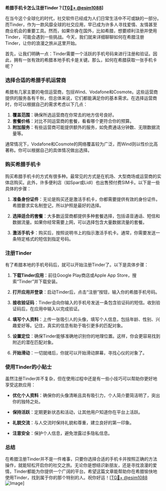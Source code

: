 **希腊手机卡怎么注册Tinder？[[TG💪+ @esim1088](https://t.me/s/esim1088)]**

在当今这个全球化的时代，社交软件已经成为人们日常生活中不可或缺的一部分。而Tinder，作为一款风靡全球的社交应用，早已成为许多人寻找爱情、友情甚至商业机会的重要工具。然而，如果你身在国外，比如希腊，想要顺利注册并使用Tinder，可能会遇到一些挑战。今天，我们就来详细聊聊如何在希腊注册Tinder，让你的浪漫之旅从这里开始。

首先，让我们明确一点：Tinder需要一个活跃的手机号码来进行注册和验证。因此，拥有一张有效的希腊本地手机卡是关键。那么，如何在希腊获取一张手机卡呢？

### **选择合适的希腊手机运营商**

希腊有几家主要的电信运营商，包括Wind、Vodafone和Cosmote。这些运营商提供的服务各有千秋，但总体来说，它们都能满足你的基本需求。在选择运营商时，你可以根据自己的需求考虑以下几点：

1. **覆盖范围**：确保所选运营商在你常去的地方信号良好。
2. **套餐价格**：对比不同运营商的套餐，看看哪个更符合你的预算。
3. **附加服务**：有些运营商可能提供额外的服务，如免费通话分钟数、无限数据流量等。

通常情况下，Vodafone和Cosmote的网络覆盖较为广泛，而Wind则以性价比高著称。你可以根据自己的具体情况做出选择。

### **购买希腊手机卡**

购买希腊手机卡的方式有很多种。最常见的方式是在机场、大型商场或运营商的实体店购买。此外，许多便利店（如Spar或Lidl）也出售预付费SIM卡。以下是一些具体的步骤：

1. **准备身份证件**：无论是购买还是激活手机卡，你都需要提供有效的身份证件。希腊要求实名制登记，所以护照是最好的选择。
   
2. **选择适合的套餐**：大多数运营商都提供多种套餐选择，包括语音通话、短信和数据流量。如果你经常需要上网，可以选择包含大量数据流量的套餐。

3. **激活手机卡**：购买后，按照说明书上的指示激活手机卡。通常，你需要发送一条特定格式的短信到指定号码。

### **注册Tinder**

有了希腊本地的手机号码后，就可以开始注册Tinder了。以下是具体步骤：

1. **下载Tinder应用**：前往Google Play商店或Apple App Store，搜索“Tinder”并下载安装。

2. **打开应用并登录**：启动Tinder后，点击“注册”按钮，输入你的希腊手机号码。

3. **接收验证码**：Tinder会向你输入的手机号发送一条包含验证码的短信。收到验证码后，在应用中输入以完成验证。

4. **填写个人资料**：上传一张吸引人的头像，填写个人信息，包括年龄、性别、兴趣爱好等。记住，真实的信息有助于吸引更多的匹配对象。

5. **设置定位**：确保Tinder能够准确地识别你的地理位置。这样，你会更容易找到附近的潜在匹配对象。

6. **开始滑动**：一切就绪后，你就可以开始滑动屏幕，寻找心仪的对象了。

### **使用Tinder的小贴士**

虽然注册Tinder并不复杂，但在使用过程中还是有一些小技巧可以帮助你更好地享受这款应用：

- **优化个人资料**：确保你的头像清晰且具有吸引力，个人简介要简洁明了，突出你的独特之处。
  
- **保持活跃**：定期更新状态和活动，让其他用户知道你在平台上活跃。

- **礼貌交流**：与人交流时保持礼貌和尊重，建立良好的第一印象。

- **注意安全**：保护个人信息，避免泄露过多隐私信息。

### **总结**

在希腊注册Tinder并不是一件难事，只要你选择合适的手机卡并按照正确的方法操作，就能轻松开启你的社交之旅。无论你是想结识新朋友，还是寻找浪漫的爱情，Tinder都能为你提供一个广阔的平台。希望这篇文章能帮助你在希腊愉快地使用Tinder，找到属于你的那个特别的人。祝你好运！[[TG💪+ @esim1088](https://t.me/s/esim1088) ![Image](https://i.postimg.cc/4NQfJmqS/Snipaste-2025-05-13-00-14-12.png)]